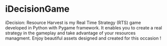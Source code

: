 # iDecisionGame
iDecision: Resource Harvest is my Real Time Strategy (RTS) game developed in Python with Pygame framework. It enables you to create a real strategy in the gameplay and take advantage of your resources managment. Enjoy beautiful assets designed and created for this occasion !
